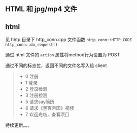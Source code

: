 ## HTML 和 jpg/mp4 文件

## html 

见 hhtp 目录下 http_conn.cpp 文件函数 ```http_conn::HTTP_CODE http_conn::do_request()```

通过 html 文件的 ```action``` 属性将method行为设置为 POST

通过不同的标志位，返回不同的文件名写入给 client

> * 0 注册
> * 1 登录
> * 2 登录检测
> * 3 注册检测
> * 5 请求say简历
> * 6 请求《黑客帝国》视频
> * 7 欢迎光临，查看项目


持续更新。。。
